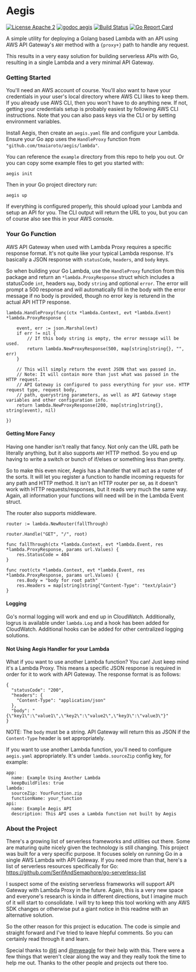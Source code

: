 Aegis
==========

[![License Apache 2](https://img.shields.io/badge/license-Apache%202-blue.svg)](https://github.com/tmaiaroto/aegis/blob/master/LICENSE) [![godoc aegis](https://img.shields.io/badge/godoc-reference-blue.svg)](http://godoc.org/github.com/tmaiaroto/aegis) [![Build Status](https://travis-ci.org/tmaiaroto/aegis.svg?branch=master)](https://travis-ci.org/tmaiaroto/aegis) [![Go Report Card](https://goreportcard.com/badge/github.com/tmaiaroto/aegis)](https://goreportcard.com/report/github.com/tmaiaroto/aegis)

A simple utility for deploying a Golang based Lambda with an API using 
AWS API Gateway's `ANY` method with a `{proxy+}` path to handle any request.

This results in a very easy solution for building serverless APIs with Go,
resulting in a single Lambda and a very minimal API Gateway.

### Getting Started

You'll need an AWS account of course. You'll also want to have your credentials
in your user's local directory where AWS CLI likes to keep them. If you already
use AWS CLI, then you won't have to do anything new. If not, getting your credentials
setup is probably easiest by following AWS CLI instructions. Note that you can 
also pass keys via the CLI or by setting environment variables.

Install Aegis, then create an `aegis.yaml` file and configure your Lambda. 
Ensure your Go app uses the `HandleProxy` function from `"github.com/tmaiaroto/aegis/lambda"`.

You can reference the `example` directory from this repo to help you out. Or you can
copy some example files to get you started with:

```
aegis init
```

Then in your Go project directory run:

```
aegis up
```

If everything is configured properly, this should upload your Lambda and setup an API for you.
The CLI output will return the URL to you, but you can of course also see this in your AWS console.

### Your Go Function

AWS API Gateway when used with Lambda Proxy requires a specific response format. It's not quite 
like your typical Lambda response. It's basically a JSON response with `statusCode`, `headers`,
and `body` keys.

So when building your Go Lambda, use the `HandleProxy` function from this package and return an 
`*lambda.ProxyResponse` struct which includes a statusCode `int`, headers `map`, body `string` 
and optional `error`. The error will prompt a 500 response and will automatically fill in the body 
with the error message if no body is provided, though no error key is returend in the actual API
HTTP response.

```
lambda.HandleProxy(func(ctx *lambda.Context, evt *lambda.Event) *lambda.ProxyResponse {

	event, err := json.Marshal(evt)
	if err != nil {
		// If this body string is empty, the error message will be used.
		return lambda.NewProxyResponse(500, map[string]string{}, "", err)
	}

	// This will simply return the event JSON that was passed in.
	// Note: It will contain more than just what was passed in the HTTP request.
	// API Gateway is configured to pass everything for your use. HTTP request type, request body,
	// path, querystring parameters, as well as API Gateway stage variables and other configuration info.
	return lambda.NewProxyResponse(200, map[string]string{}, string(event), nil)

})
```

#### Getting More Fancy

Having one handler isn't really that fancy. Not only can the URL path be literally anything, but it also
supports `ANY` HTTP method. So you end up having to write a switch or bunch of if/elses or something 
less than pretty.

So to make this even nicer, Aegis has a handler that will act as a router of the sorts. It will let you 
register a function to handle incoming requests for any path and HTTP method. It isn't an HTTP router
per se, as it doesn't work with HTTP requests/responses, but it reads very much the same way.
Again, all information your functions will need will be in the Lambda Event struct.

The router also supports middleware.

```
router := lambda.NewRouter(fallThrough)

router.Handle("GET", "/", root)

func fallThrough(ctx *lambda.Context, evt *lambda.Event, res *lambda.ProxyResponse, params url.Values) {
	res.StatusCode = 404
}

func root(ctx *lambda.Context, evt *lambda.Event, res *lambda.ProxyResponse, params url.Values) {
	res.Body = "body for root path"
	res.Headers = map[string]string{"Content-Type": "text/plain"}
}
```

#### Logging

Go's normal logging will work and end up in CloudWatch. Additionally, logrus is available under `lambda.Log`
and a hook has been added for CloudWatch. Additional hooks can be added for other centralized logging solutions.

#### Not Using Aegis Handler for your Lambda

What if you want to use another Lambda function? You can! Just keep mind it's a Lambda Proxy. This means
a specific JSON response is required in order for it to work with API Gateway. The response format is
as follows:

```
{
  "statusCode": "200",
  "headers": {
    "Content-Type": "application/json"
  },
  "body": "{\"key1\":\"value1\",\"key2\":\"value2\",\"key3\":\"value3\"}"
}
```

NOTE: The `body` must be a string. API Gateway will return this as JSON if the `Content-Type` header 
is set appropriately.

If you want to use another Lambda function, you'll need to configure `aegis.yaml` appropriately.
It's under `lambda.sourceZip` config key, for example:

```
app:
  name: Example Using Another Lambda
  keepBuildFiles: true
lambda:
  sourceZip: YourFunction.zip
  functionName: your_function
api:
  name: Example Aegis API
  description: This API uses a Lambda function not built by Aegis
```

### About the Project

There's a growing list of serverless frameworks and utilities out there. Some are maturing quite
nicely given the technology is still changing. This project was built for a very specific purpose.
It focuses solely on running Go in a single AWS Lambda with API Gateway. If you need more than that, 
here's a list of serverless resources specifically for Go: https://github.com/SerifAndSemaphore/go-serverless-list

I suspect some of the existing serverless frameworks will support API Gateway with Lambda Proxy 
in the future. Again, this is a very new space and everyone's research is kinda in different directions,
but I imagine much of it will start to consolidate. I will try to keep this tool working with any AWS SDK 
changes or otherwise put a giant notice in this readme with an alternative solution.

So the other reason for this project is education. The code is simple and straight forward and
I've tried to leave hlepful comments. So you can certainly read through it and learn.

Special thanks to [@tj](https://github.com/tj) and [@mweagle](https://github.com/mweagle) for their
help with this. There were a few things that weren't clear along the way and they really took the 
time to help me out. Thanks to the other people and projects out there too.